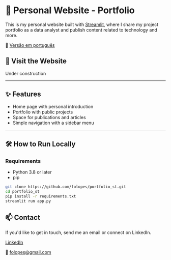# 🧠 Personal Website - Portfolio

This is my personal website built with [Streamlit](https://streamlit.io/), where I share my project portfolio as a data analyst and publish content related to technology and more.

📄 [Versão em português](README.pt.md)


## 🔗 Visit the Website

Under construction

---

## ✨ Features

- Home page with personal introduction
- Portfolio with public projects
- Space for publications and articles
- Simple navigation with a sidebar menu

---

## 🛠️ How to Run Locally

### Requirements

- Python 3.8 or later
- pip

```bash
git clone https://github.com/folopes/portfolio_st.git
cd portfolio_st
pip install -r requirements.txt
streamlit run app.py
```

## 📫 Contact
If you'd like to get in touch, send me an email or connect on LinkedIn.

[LinkedIn](https://www.linkedin.com/in/fabiano-lopes79/)

📧 folopes@gmail.com
